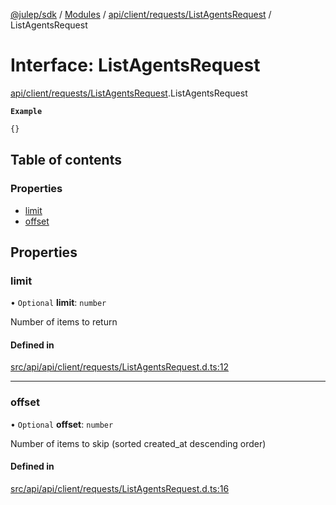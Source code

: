 [@julep/sdk](../README.md) / [Modules](../modules.md) / [api/client/requests/ListAgentsRequest](../modules/api_client_requests_ListAgentsRequest.md) / ListAgentsRequest

# Interface: ListAgentsRequest

[api/client/requests/ListAgentsRequest](../modules/api_client_requests_ListAgentsRequest.md).ListAgentsRequest

**`Example`**

```ts
{}
```

## Table of contents

### Properties

- [limit](api_client_requests_ListAgentsRequest.ListAgentsRequest.md#limit)
- [offset](api_client_requests_ListAgentsRequest.ListAgentsRequest.md#offset)

## Properties

### limit

• `Optional` **limit**: `number`

Number of items to return

#### Defined in

[src/api/api/client/requests/ListAgentsRequest.d.ts:12](https://github.com/julep-ai/samantha-monorepo/blob/9aefd53/sdks/js/src/api/api/client/requests/ListAgentsRequest.d.ts#L12)

___

### offset

• `Optional` **offset**: `number`

Number of items to skip (sorted created_at descending order)

#### Defined in

[src/api/api/client/requests/ListAgentsRequest.d.ts:16](https://github.com/julep-ai/samantha-monorepo/blob/9aefd53/sdks/js/src/api/api/client/requests/ListAgentsRequest.d.ts#L16)

